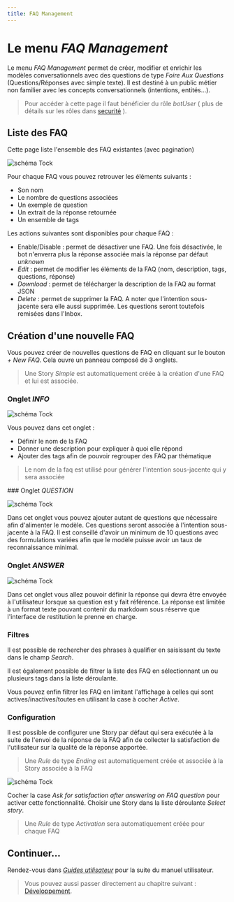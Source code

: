 ```yaml
---
title: FAQ Management
---
```


# Le menu _FAQ Management_

Le menu _FAQ Management_ permet de créer, modifier et enrichir les modèles conversationnels avec des questions de type _Foire Aux Questions_ (Questions/Réponses avec simple texte).
Il est destiné à un public métier non familier avec les concepts conversationnels (intentions, entités...).

> Pour accéder à cette page il faut bénéficier du rôle _botUser_ ( plus de détails sur les rôles dans [securité](../../../admin/security.md#rôles) ).

## Liste des FAQ

Cette page liste l'ensemble des FAQ existantes (avec pagination)

![schéma Tock](../../img/faq-list.png "Liste des FAQ")

Pour chaque FAQ vous pouvez retrouver les éléments suivants :

- Son nom
- Le nombre de questions associées
- Un exemple de question
- Un extrait de la réponse retournée
- Un ensemble de tags

Les actions suivantes sont disponibles pour chaque FAQ :

- Enable/Disable : permet de désactiver une FAQ. Une fois désactivée, le bot n'enverra plus la réponse associée mais la réponse par défaut _unknown_
- _Edit_ : permet de modifier les éléments de la FAQ (nom, description, tags, questions, réponse)
- _Download_ : permet de télécharger la description de la FAQ au format JSON
- _Delete_ : permet de supprimer la FAQ. A noter que l'intention sous-jacente sera elle aussi supprimée. Les questions seront toutefois remisées dans l'Inbox.

## Création d'une nouvelle FAQ

Vous pouvez créer de nouvelles questions de FAQ en cliquant sur le bouton _+ New FAQ_.
Cela ouvre un panneau composé de 3 onglets.

> Une Story _Simple_ est automatiquement créée à la création d'une FAQ et lui est associée.

### Onglet _INFO_

![schéma Tock](../../img/new_faq_info.png "Informations générales de la FAQ")

Vous pouvez dans cet onglet :

- Définir le nom de la FAQ
- Donner une description pour expliquer à quoi elle répond
- Ajouter des tags afin de pouvoir regrouper des FAQ par thématique

> Le nom de la faq est utilisé pour générer l'intention sous-jacente qui y sera associée

### Onglet _QUESTION_

![schéma Tock](../../img/new_faq_question.png "Liste des questions associées à la FAQ")

Dans cet onglet vous pouvez ajouter autant de questions que nécessaire afin d'alimenter le modèle.
Ces questions seront associée à l'intention sous-jacente à la FAQ.
Il est conseillé d'avoir un minimum de 10 questions avec des formulations variées afin que le modèle puisse avoir un taux de reconnaissance minimal.

### Onglet _ANSWER_

![schéma Tock](../../img/new_faq_answer.png "Réponse associées à la FAQ")

Dans cet onglet vous allez pouvoir définir la réponse qui devra être envoyée à l'utilisateur lorsque sa question est y fait référence.
La réponse est limitée à un format texte pouvant contenir du markdown sous réserve que l'interface de restitution le prenne en charge.

### Filtres

Il est possible de rechercher des phrases à qualifier en saisissant du texte dans le champ _Search_.

Il est également possible de filtrer la liste des FAQ en sélectionnant un ou plusieurs tags dans la liste déroulante.

Vous pouvez enfin filtrer les FAQ en limitant l'affichage à celles qui sont actives/inactives/toutes en utilisant la case à cocher _Active_.

### Configuration

Il est possible de configurer une Story par défaut qui sera exécutée à la suite de l'envoi de la réponse de la FAQ afin de collecter la satisfaction de l'utilisateur sur la qualité de la réponse apportée.

> Une _Rule_ de type _Ending_ est automatiquement créée et associée à la Story associée à la FAQ

![schéma Tock](../../img/faq-parameters.png "Paramètres des FAQ")

Cocher la case _Ask for satisfaction after answering on FAQ question_ pour activer cette fonctionnalité.
Choisir une Story dans la liste déroulante _Select story_.

> Une _Rule_ de type _Activation_ sera automatiquement créée pour chaque FAQ

## Continuer...

Rendez-vous dans [_Guides utilisateur_](../../user/guides.md.md) pour la suite du manuel utilisateur.

> Vous pouvez aussi passer directement au chapitre suivant : [Développement](../../../dev/modes.md).
